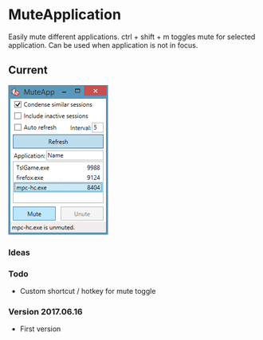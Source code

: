 # MuteApplication

Easily mute different applications. ctrl +  shift + m toggles mute for selected application. Can be used when application is not in focus.

## Current 

![Screenshot](/Screenshots/screenshot20170616.png)


### Ideas


### Todo
- Custom shortcut / hotkey for mute toggle

### Version 2017.06.16
 - First version



